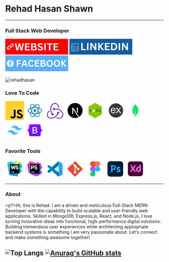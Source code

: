 # Rehad Hasan Shawn

---

### Full Stack Web Developer

[![Alt Text](./WEBSITE.jpg)](https://rehadhasan.com)
[![Alt Text](./LINKEDIN.jpg)](https://www.linkedin.com/in/rehadhasan)
[![Alt Text](./FACEBOOK.jpg)](https://www.facebook.com/rehadhasan.bd)

<p><img align="center" src="https://github-readme-streak-stats.herokuapp.com/?user=rehadhasan&theme=tokyonight" alt="rehadhasan" /></p>

### Love To Code
![Alt Text](./JS.jpg)
![Alt Text](./REACT.png)
![Alt Text](./REDUX.png)
![Alt Text](./NEXT.png)
![Alt Text](./NODE.png)
![Alt Text](./EXPRESS.png)
![Alt Text](./MONGODB.png)
![Alt Text](./TAILWIND-CSS.png)
![Alt Text](./BOOTSTRAP.png)

### Favorite Tools
![Alt Text](./WEBSTORM.png)
![Alt Text](./PHPSTORM.png)
![Alt Text](./VS-CODE.png)
![Alt Text](./GIT.png)
![Alt Text](./FIGMA.png)
![Alt Text](./PHOTOSHOP.png)
![Alt Text](./XD.png)

---
### About
<p?>Hi, this is Rehad. I am a driven and meticulous Full-Stack MERN Developer with the capability to build scalable and user-friendly web applications. Skilled in MongoDB, Express.js, React, and Node.js, I love turning innovative ideas into functional, high-performance digital solutions. Building tremendous user experiences while architecting appropriate backend systems is something I am very passionate about. Let's connect and make something awesome together!</p>

![Top Langs](https://github-readme-stats.vercel.app/api/top-langs/?username=rehadhasan&theme=tokyonight)
[![Anurag's GitHub stats](https://github-readme-stats.vercel.app/api?username=rehadhasan&theme=tokyonight)](https://github.com/rehadhasan/github-readme-stats)
---



